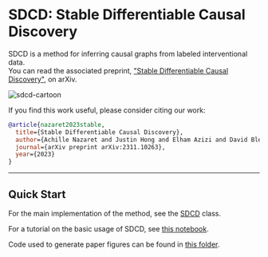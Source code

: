 # SDCD: Stable Differentiable Causal Discovery

SDCD is a method for inferring causal graphs from labeled interventional data.\
You can read the associated preprint, ["Stable Differentiable Causal Discovery"](https://arxiv.org/abs/2311.10263), on arXiv.

![sdcd-cartoon](https://github.com/azizilab/sdcd/assets/14086852/f1d29a7a-7835-401c-a06e-aabcf8c77ec6)


If you find this work useful, please consider citing our work:

```bibtex
@article{nazaret2023stable,
  title={Stable Differentiable Causal Discovery}, 
  author={Achille Nazaret and Justin Hong and Elham Azizi and David Blei},
  journal={arXiv preprint arXiv:2311.10263},
  year={2023}
}
```

---
## Quick Start

For the main implementation of the method, see the [SDCD](sdcd/models/_sdcd.py) class.

For a tutorial on the basic usage of SDCD, see [this notebook](tutorials/SDCD_basic_usage.ipynb).

Code used to generate paper figures can be found in [this folder](paper_experiments/).

